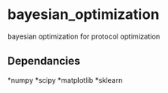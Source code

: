 # bayesian_optimization
 bayesian optimization for protocol optimization

## Dependancies
*numpy
*scipy
*matplotlib
*sklearn

